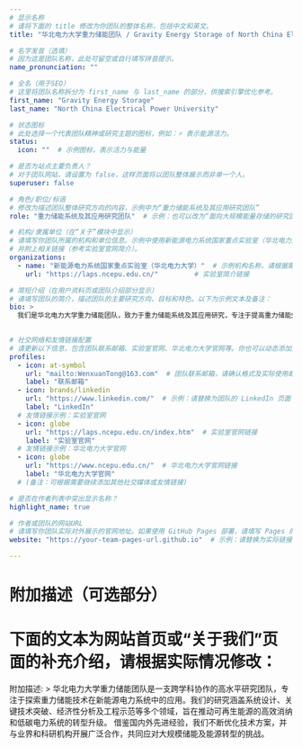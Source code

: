 ```yaml
---
# 显示名称
# 请将下面的 title 修改为你团队的整体名称，包括中文和英文。
title: "华北电力大学重力储能团队 / Gravity Energy Storage of North China Electrical Power University"

# 名字发音（选填）
# 因为这是团队名称，此处可留空或自行填写拼音提示。
name_pronunciation: ""

# 全名（用于SEO）
# 这里将团队名称拆分为 first_name 与 last_name 的部分，供搜索引擎优化参考。
first_name: "Gravity Energy Storage"
last_name: "North China Electrical Power University"

# 状态图标
# 此处选择一个代表团队精神或研究主题的图标，例如：⚡️ 表示能源活力。
status:
  icon: ""  # 示例图标，表示活力与能量

# 是否为站点主要负责人？
# 对于团队网站，请设置为 false，这样页面将以团队整体展示而非单一个人。
superuser: false

# 角色/职位/标语
# 修改为描述团队整体研究方向的内容，示例中为“重力储能系统及其应用研究团队”
role: "重力储能系统及其应用研究团队"  # 示例：也可以改为“面向大规模能量存储的研究团队”

# 机构/隶属单位（在“关于”模块中显示）
# 请填写你团队所属的机构和单位信息。示例中使用新能源电力系统国家重点实验室（华北电力大学），
# 并附上相关链接（参考实验室官网简介）。
organizations:
  - name: "新能源电力系统国家重点实验室（华北电力大学）"  # 示例机构名称，请根据需要调整
    url: "https://laps.ncepu.edu.cn/"         # 实验室简介链接

# 简短介绍（在用户资料页或团队介绍部分显示）
# 请填写团队的简介，描述团队的主要研究方向、目标和特色。以下为示例文本及备注：
bio: >
  我们是华北电力大学重力储能团队，致力于重力储能系统及其应用研究，专注于提高重力储能效率、优化系统设计和降低工程成本，旨在为大规模能量存储和低碳电力系统转型提供创新解决方案。
  

# 社交网络和友情链接配置
# 请更新以下信息，包含团队联系邮箱、实验室官网、华北电力大学官网等。你也可以动态添加更多链接。
profiles:
  - icon: at-symbol
    url: "mailto:WenxuanTong@163.com"  # 团队联系邮箱，请确认格式及实际使用邮箱
    label: "联系邮箱"
  - icon: brands/linkedin
    url: "https://www.linkedin.com/"  # 示例：请替换为团队的 LinkedIn 页面（如果有）
    label: "LinkedIn"
  # 友情链接示例：实验室官网
  - icon: globe
    url: "https://laps.ncepu.edu.cn/index.htm"  # 实验室官网链接
    label: "实验室官网"
  # 友情链接示例：华北电力大学官网
  - icon: globe
    url: "https://www.ncepu.edu.cn/"  # 华北电力大学官网链接
    label: "华北电力大学官网"
  # (备注：可根据需要继续添加其他社交媒体或友情链接)

# 是否在作者列表中突出显示名称？
highlight_name: true

# 作者或团队的网站URL
# 请填写你团队实际对外展示的官网地址。如果使用 GitHub Pages 部署，请填写 Pages 的 URL。
website: "https://your-team-pages-url.github.io"  # 示例：请替换为实际链接

---
```


# 附加描述（可选部分）
# 下面的文本为网站首页或“关于我们”页面的补充介绍，请根据实际情况修改：
附加描述: >
  华北电力大学重力储能团队是一支跨学科协作的高水平研究团队，专注于探索重力储能技术在新能源电力系统中的应用。我们的研究涵盖系统设计、关键技术突破、经济性分析及工程示范等多个领域，旨在推动可再生能源的高效消纳和低碳电力系统的转型升级。
  借鉴国内外先进经验，我们不断优化技术方案，并与业界和科研机构开展广泛合作，共同应对大规模储能及能源转型的挑战。
